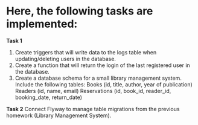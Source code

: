 # Here, the following tasks are implemented:

**Task 1**
1. Create triggers that will write data to the logs table when updating/deleting users in the database.
2. Create a function that will return the login of the last registered user in the database.
3. Create a database schema for a small library management system. Include the following tables:
Books (id, title, author, year of publication)
Readers (id, name, email)
Reservations (id, book_id, reader_id, booking_date, return_date)

**Task 2**
Connect Flyway to manage table migrations from the previous homework (Library Management System).
